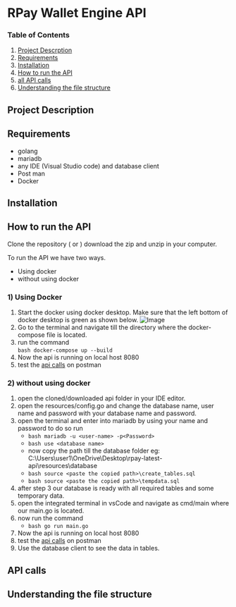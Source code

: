 # RPay Wallet Engine API

### Table of Contents

1) [Project Descrption](#project-description)
2) [Requirements](#requirements)
3) [Installation](#installation)
4) [How to run the API](#how-to-run-the-api)
5) [all API calls](#api-calls)
5) [Understanding the file structure](#understanding-the-file-structure)

## Project Description


## Requirements
- golang
- mariadb
- any IDE (Visual Studio code) and database client
- Post man
- Docker


## Installation



## How to run the API
Clone the repository ( or ) download the zip and unzip in your computer.

To run the API we have two ways.
- Using docker
- without using docker

### 1) Using Docker
1) Start the docker using docker desktop. Make sure that the left bottom of docker desktop is green as shown below.
![Image](https://assets.digitalocean.com/67852/FTHGxfU.png)
1) Go to the terminal and navigate till the directory where the docker-compose file is located.
2) run the command     
  ```bash docker-compose up --build ```
4) Now the api is running on local host 8080
5) test the [api calls](#api-calls) on postman

### 2) without using docker
1. open the cloned/downloaded api folder in your IDE editor.
2. open the resources/config.go and change the database name, user name and password with your database name and password.
3. open the terminal and enter into mariadb by using your name and password to do so run
    * ```bash mariadb -u <user-name> -p<Password> ```
    * ```bash use <database name> ```
    *  now copy the path till the database folder eg:  C:\Users\user1\OneDrive\Desktop\rpay-latest-api\resources\database
    * ```bash source <paste the copied path>\create_tables.sql ``` 
    * ``` bash source <paste the copied path>\tempdata.sql ```
4. after step 3 our database is ready with all required tables and some temporary data.
5. open the integrated terminal in vsCode and navigate as cmd/main where our main.go is located.
6. now run the command
    * ```bash go run main.go ```
7. Now the api is running on local host 8080
8. test the [api calls](#api-calls) on postman
9. Use the database client to see the data in tables.

## API calls



## Understanding the file structure
